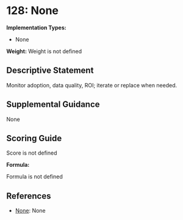# 128: None

**Implementation Types:**

- None

**Weight:** Weight is not defined

## Descriptive Statement

Monitor adoption, data quality, ROI; iterate or replace when needed.

## Supplemental Guidance

None

## Scoring Guide

Score is not defined

**Formula:**

Formula is not defined

## References

- [None](None): None
